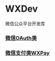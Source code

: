 WXDev
=====

微信公众平台开发库


### [微信OAuth类](https://github.com/octans/WXDev/blob/master/Doc/WXOAuth.md)
### [微信支付类WXPay](https://github.com/octans/WXDev/blob/master/Doc/WXPay.md)
